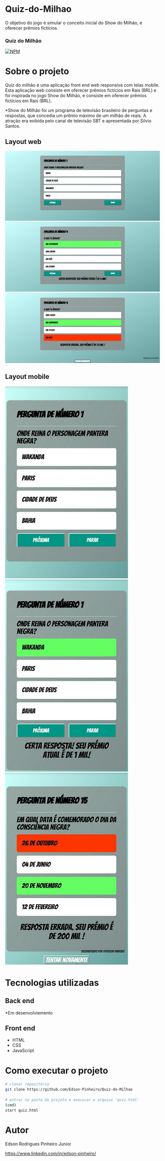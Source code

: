 # Quiz-do-Milhao
O objetivo do jogo é simular o conceito inicial do Show do Milhão, e oferecer prêmios fictícios. 

### Quiz do Milhão
[![NPM](https://img.shields.io/npm/l/react)](https://github.com/Edson-Pinheiro/Quiz-do-Milhao/blob/master/LICENSE) 


# Sobre o projeto
Quiz do milhão é uma aplicação front end web responsiva com telas mobile.
Esta aplicação web consiste em oferecer prêmios fictícios em Rais (BRL) e foi inspirada no jogo Show do Milhão, e consiste em oferecer prêmios fictícios em Rais (BRL). 

*Show do Milhão foi um programa de televisão brasileiro de perguntas e respostas, que concedia um prêmio máximo de um milhão de reais. A atração era exibida pelo canal de televisão SBT e apresentada por Silvio Santos.   

## Layout web
![Web 1](Screenshots/w01.PNG)
![Web 2](Screenshots/w02.PNG)
![Web 2](Screenshots/w03.PNG)

## Layout mobile
![Mobile 1](Screenshots/01.jpeg) ![Mobile 2](Screenshots/02.jpeg)![mobile 3](Screenshots/03.jpeg)

# Tecnologias utilizadas

## Back end
*Em desenvolviemento

## Front end
- HTML
- CSS
- JavaScript

# Como executar o projeto

```bash
# clonar repositório
git clone https://github.com/Edson-Pinheiro/Quiz-do-Milhao

# entrar na pasta do projeto e execucar o arquivo 'quiz.html'
(cmd)
start quiz.html
```

# Autor

Edson Rodrigues Pinheiro Junior

https://www.linkedin.com/in/edson-pinheiro/

